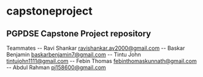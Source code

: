 # capstoneproject

## PGPDSE Capstone Project repository

Teammates
-- Ravi Shankar ravishankar.av2000@gmail.com
-- Baskar Benjamin 	baskarbenjamin7@gmail.com
-- Tintu John tintujohn1111@gmail.com
-- Febin Thomas febinthomaskunnath@gmail.com
-- Abdul Rahman pj158600@gmail.com
